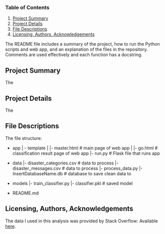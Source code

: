 ### Table of Contents

1. [Project Summary](#summary)
2. [Project Details](#details)
3. [File Descriptions](#files)
4. [Licensing, Authors, Acknowledgements](#licensing)

The README file includes a summary of the project, how to run the Python scripts and web app, and an explanation of the files in the repository. Comments are used effectively and each function has a docstring.

## Project Summary<a name="summary"></a>

The 

## Project Details<a name="details"></a>

The

## File Descriptions<a name="files"></a>

The file structure:

- app
| - template
| |- master.html  # main page of web app
| |- go.html  # classification result page of web app
|- run.py  # Flask file that runs app

- data
|- disaster_categories.csv  # data to process 
|- disaster_messages.csv  # data to process
|- process_data.py
|- InsertDatabaseName.db   # database to save clean data to

- models
|- train_classifier.py
|- classifier.pkl  # saved model 

- README.md


## Licensing, Authors, Acknowledgements<a name="licensing"></a>

The data I used in this analysis was provided by Stack Overflow: Available [here](https://insights.stackoverflow.com/survey).